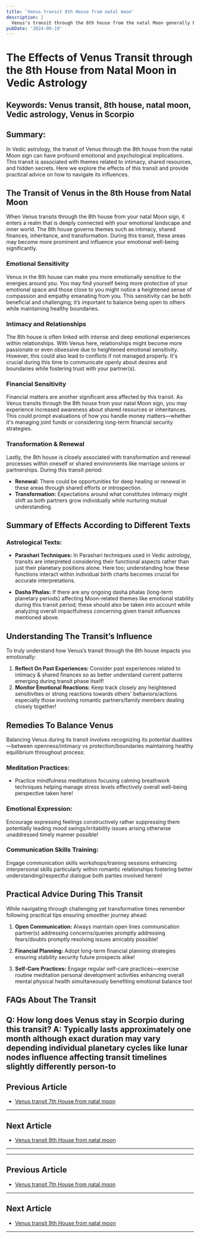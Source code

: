 ```yaml
---
title: 'Venus transit 8th House from natal moon'
description: |
  Venus's transit through the 8th house from the natal Moon generally brings positive outcomes, including financial gains, improved health, and enhanced relationships. The individual may enjoy a period of comfort, luxury, and overall happiness, with new opportunities and support from loved ones.
pubDate: '2024-09-19'
---
```


# The Effects of Venus Transit through the 8th House from Natal Moon in Vedic Astrology

## Keywords: Venus transit, 8th house, natal moon, Vedic astrology, Venus in Scorpio

## Summary:
In Vedic astrology, the transit of Venus through the 8th house from the natal Moon sign can have profound emotional and psychological implications. This transit is associated with themes related to intimacy, shared resources, and hidden secrets. Here we explore the effects of this transit and provide practical advice on how to navigate its influences.

## The Transit of Venus in the 8th House from Natal Moon

When Venus transits through the 8th house from your natal Moon sign, it enters a realm that is deeply connected with your emotional landscape and inner world. The 8th house governs themes such as intimacy, shared finances, inheritance, and transformation. During this transit, these areas may become more prominent and influence your emotional well-being significantly.

### Emotional Sensitivity

Venus in the 8th house can make you more emotionally sensitive to the energies around you. You may find yourself being more protective of your emotional space and those close to you might notice a heightened sense of compassion and empathy emanating from you. This sensitivity can be both beneficial and challenging; it’s important to balance being open to others while maintaining healthy boundaries.

### Intimacy and Relationships

The 8th house is often linked with intense and deep emotional experiences within relationships. With Venus here, relationships might become more passionate or even obsessive due to heightened emotional sensitivity. However, this could also lead to conflicts if not managed properly. It's crucial during this time to communicate openly about desires and boundaries while fostering trust with your partner(s).

### Financial Sensitivity

Financial matters are another significant area affected by this transit. As Venus transits through the 8th house from your natal Moon sign, you may experience increased awareness about shared resources or inheritances. This could prompt evaluations of how you handle money matters—whether it's managing joint funds or considering long-term financial security strategies.

### Transformation & Renewal

Lastly, the 8th house is closely associated with transformation and renewal processes within oneself or shared environments like marriage unions or partnerships. During this transit period:
- **Renewal:** There could be opportunities for deep healing or renewal in these areas through shared efforts or introspection.
- **Transformation:** Expectations around what constitutes intimacy might shift as both partners grow individually while nurturing mutual understanding.

## Summary of Effects According to Different Texts

### Astrological Texts:

- **Parashari Techniques:** In Parashari techniques used in Vedic astrology, transits are interpreted considering their functional aspects rather than just their planetary positions alone. Here too; understanding how these functions interact within individual birth charts becomes crucial for accurate interpretations.
  
- **Dasha Phalas:** If there are any ongoing dasha phalas (long-term planetary periods) affecting Moon-related themes like emotional stability during this transit period; these should also be taken into account while analyzing overall impactfulness concerning given transit influences mentioned above.

## Understanding The Transit’s Influence

To truly understand how Venus’s transit through the 8th house impacts you emotionally:
1. **Reflect On Past Experiences:** Consider past experiences related to intimacy & shared finances so as better understand current patterns emerging during transit phase itself!
2. **Monitor Emotional Reactions:** Keep track closely any heightened sensitivities or strong reactions towards others' behaviors/actions especially those involving romantic partners/family members dealing closely together!

## Remedies To Balance Venus

Balancing Venus during its transit involves recognizing its potential dualities—between openness/intimacy vs protection/boundaries maintaining healthy equilibrium throughout process:

### Meditation Practices:
- Practice mindfulness meditations focusing calming breathwork techniques helping manage stress levels effectively overall well-being perspective taken here!
  
### Emotional Expression:
Encourage expressing feelings constructively rather suppressing them potentially leading mood swings/irritability issues arising otherwise unaddressed timely manner possible!

### Communication Skills Training:
Engage communication skills workshops/training sessions enhancing interpersonal skills particularly within romantic relationships fostering better understanding/respectful dialogue both parties involved herein!

## Practical Advice During This Transit

While navigating through challenging yet transformative times remember following practical tips ensuring smoother journey ahead:

1. **Open Communication:** Always maintain open lines communication partner(s) addressing concerns/queries promptly addressing fears/doubts promptly resolving issues amicably possible!
  
2. **Financial Planning:** Adopt long-term financial planning strategies ensuring stability security future prospects alike!

3. **Self-Care Practices:** Engage regular self-care practices—exercise routine meditation personal development activities enhancing overall mental physical health simultaneously benefiting emotional balance too!

## FAQs About The Transit

Q: How long does Venus stay in Scorpio during this transit?
A: Typically lasts approximately one month although exact duration may vary depending individual planetary cycles like lunar nodes influence affecting transit timelines slightly differently person-to
---

## Previous Article
- [Venus transit 7th House from natal moon](200607_Venus_transit_7th_House_from_natal_moon.md)

---

## Next Article
- [Venus transit 9th House from natal moon](200609_Venus_transit_9th_House_from_natal_moon.md)

---
---

## Previous Article
- [Venus transit 7th House from natal moon](200607_Venus_transit_7th_House_from_natal_moon.md)

---

## Next Article
- [Venus transit 9th House from natal moon](200609_Venus_transit_9th_House_from_natal_moon.md)

---
